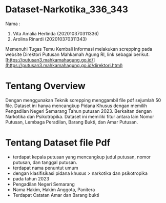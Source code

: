 # Dataset-Narkotika_336_343
Nama :
1. Vita Amalia Herlinda (202010370311336)
2. Arolina Rinardi (202010370311343)

Memenuhi Tugas Temu Kembali Informasi melakukan screpping pada website Direktori Putusan Mahkamah Agung RI, link sebagai berikut.
[https://putusan3.mahkamahagung.go.id/](https://putusan3.mahkamahagung.go.id/direktori.html)

# Tentang Overview 
Dengan menggunakan Teknik screpping menggambil file pdf sejumlah 50 file. Dataset ini hanya mencangkup Pidana Khusus dengan memilih Pengadilan Negeri Semarang Tahun putusan 2023. Berkaitan dengan Narkotika dan Psikotropika. Dataset ini memiliki fitur antara lain Nomor Putusan, Lembaga Peradilan, Barang Bukti, dan Amar Putusan. 

# Tentang Dataset file Pdf
* terdapat kepala putusan yang mencangkup judul putusan, nomor putusan, dan tanggal putusan.
* terdapat nama penuntut umum
* dengan klasifisikasi pidana khusus > narkotika dan psikotropika
* pada tahun 2023
* Pengadilan Negeri Semarang
* Nama Hakim, Hakim Anggota, Panitera
* Terdapat Catatan Amar dan Barang bukti
